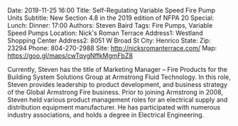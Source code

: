 Date: 2019-11-25 16:00
Title: Self-Regulating Variable Speed Fire Pump Units
Subtitle: New Section 4.8 in the 2019 edition of NFPA 20
Special: 
Lunch:
Dinner: 17:00
Authors: Steven Baird
Tags: Fire Pumps, Variable Speed Pumps
Location: Nick's Roman Terrace
Address1: Westland Shopping Center
Address2: 8051 W Broad St
City: Henrico
State: 
Zip: 23294
Phone: 804-270-2988
Site: http://nicksromanterrace.com/
Map: https://goo.gl/maps/cwTqygNffkMgmFbZ8

Currently, Steven has the title of Marketing Manager – Fire Products for the Building System Solutions Group at Armstrong Fluid Technology. In this role, Steven provides leadership to product development, and business strategy of the Global Armstrong Fire business. Prior to joining Armstrong in 2008, Steven held various product management roles for an electrical supply and distribution equipment manufacturer. He has participated with numerous industry associations, and holds a degree in Electrical Engineering.
